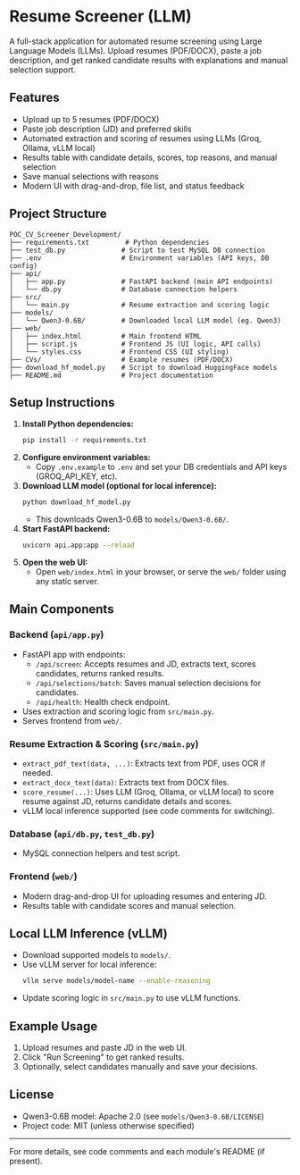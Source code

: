 # Resume Screener (LLM)

A full-stack application for automated resume screening using Large Language Models (LLMs). Upload resumes (PDF/DOCX), paste a job description, and get ranked candidate results with explanations and manual selection support.

## Features
- Upload up to 5 resumes (PDF/DOCX)
- Paste job description (JD) and preferred skills
- Automated extraction and scoring of resumes using LLMs (Groq, Ollama, vLLM local)
- Results table with candidate details, scores, top reasons, and manual selection
- Save manual selections with reasons
- Modern UI with drag-and-drop, file list, and status feedback

## Project Structure
```
POC_CV_Screener_Development/
├── requirements.txt         # Python dependencies
├── test_db.py              # Script to test MySQL DB connection
├── .env                    # Environment variables (API keys, DB config)
├── api/
│   ├── app.py              # FastAPI backend (main API endpoints)
│   └── db.py               # Database connection helpers
├── src/
│   └── main.py             # Resume extraction and scoring logic
├── models/
│   └── Qwen3-0.6B/         # Downloaded local LLM model (eg. Qwen3)
├── web/
│   ├── index.html          # Main frontend HTML
│   ├── script.js           # Frontend JS (UI logic, API calls)
│   └── styles.css          # Frontend CSS (UI styling)
├── CVs/                    # Example resumes (PDF/DOCX)
├── download_hf_model.py    # Script to download HuggingFace models
├── README.md               # Project documentation
```

## Setup Instructions

1. **Install Python dependencies:**
   ```bash
   pip install -r requirements.txt
   ```
2. **Configure environment variables:**
   - Copy `.env.example` to `.env` and set your DB credentials and API keys (GROQ_API_KEY, etc).
3. **Download LLM model (optional for local inference):**
   ```bash
   python download_hf_model.py
   ```
   - This downloads Qwen3-0.6B to `models/Qwen3-0.6B/`.
4. **Start FastAPI backend:**
   ```bash
   uvicorn api.app:app --reload
   ```
5. **Open the web UI:**
   - Open `web/index.html` in your browser, or serve the `web/` folder using any static server.

## Main Components

### Backend (`api/app.py`)
- FastAPI app with endpoints:
  - `/api/screen`: Accepts resumes and JD, extracts text, scores candidates, returns ranked results.
  - `/api/selections/batch`: Saves manual selection decisions for candidates.
  - `/api/health`: Health check endpoint.
- Uses extraction and scoring logic from `src/main.py`.
- Serves frontend from `web/`.

### Resume Extraction & Scoring (`src/main.py`)
- `extract_pdf_text(data, ...)`: Extracts text from PDF, uses OCR if needed.
- `extract_docx_text(data)`: Extracts text from DOCX files.
- `score_resume(...)`: Uses LLM (Groq, Ollama, or vLLM local) to score resume against JD, returns candidate details and scores.
- vLLM local inference supported (see code comments for switching).

### Database (`api/db.py`, `test_db.py`)
- MySQL connection helpers and test script.

### Frontend (`web/`)
- Modern drag-and-drop UI for uploading resumes and entering JD.
- Results table with candidate scores and manual selection.

## Local LLM Inference (vLLM)
- Download supported models to `models/`.
- Use vLLM server for local inference:
  ```bash
  vllm serve models/model-name --enable-reasoning
  ```
- Update scoring logic in `src/main.py` to use vLLM functions.

## Example Usage
1. Upload resumes and paste JD in the web UI.
2. Click "Run Screening" to get ranked results.
3. Optionally, select candidates manually and save your decisions.

## License
- Qwen3-0.6B model: Apache 2.0 (see `models/Qwen3-0.6B/LICENSE`)
- Project code: MIT (unless otherwise specified)

---
For more details, see code comments and each module's README (if present).
